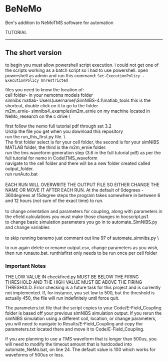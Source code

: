 # BeNeMo
Ben's addition to NeMoTMS software for automation


TUTORIAL
___________________________________________________________________
## The short version

to begin you must allow powershell script execution. i could not get one of the scripts working as a batch script so i had to use powershell. open powershell as admin and run this command: ```Set-ExecutionPolicy -ExecutionPolicy Unrestricted```

files you need to know the location of: \
cell folder- in your nemotms models folder \
simnibs matlab- Users\(username)\SimNIBS-4.1\matlab_tools     this is the shortcut, double click on it to go to the folder \
m2m_ernie- simnibs4_examples\m2m_ernie    on my machine located in NeMo_research on the c drive \

first follow the nemo full tutorial pdf through set 3.2 \
Unzip the file you get when you download this repository \
run the run_this_first.py file. \  
The first folder select is for your cell folder, the second is for your simNIBS MATLAB folder, the third is the m2m_ernie folder. \
run the tms waveform generation step (3.6 in the full tutorial pdf) as per the full tutorial for nemo in Code\TMS_waveform \
navigate to the cell folder and there will be a new folder created called output_folder. \
run runAuto.bat \
\
EACH RUN WILL OVERWRITE THE OUTPUT FILE SO EITHER CHANGE THE NAME OR MOVE IT AFTER EACH RUN.
At the default of 0degrees - 360degrees at 15degree steps the program takes somewhere in between 6 and 12 hours (not sure of the exact time) to run. \
\
to change orientation and parameters for coupling, along with parameters in the efield calculations you must make those changes in hocscript.ps1. \
to change basic simulation parameters you go in to automate_SimNIBS.py and change variables \
 \
to skip running benemo just comment out line 97 of automate_simnibs.py \

to run again delete or rename output.csv, change parameters as you wish, then run runauto.bat. runthisfirst only needs to be run once per cell folder



### Important Notes

THE LOW VALUE IN checkfired.py MUST BE BELOW THE FIRING THRESHOLD AND THE HIGH VALUE MUST BE ABOVE THE FIRING THRESHOLD. Error checking is a future task for this project and is currently not implemented. If, for instance, you set low to 500, but the threshold is actually 450, the file will run indefinitely until force quit.

The parameters.txt file that the script copies to your Code/E-Field_Coupling folder is based off your previous simNIBS simulation output. If you rerun the simNIBS simulation using a different coil, location, or change parameters, you will need to navigate to Results/E-Field_Coupling and copy the parameters.txt located there and move it to Code/E-Field_Coupling.

If you are planning to use a TMS waveform that is longer than 500us, you will need to modify the timeout amount that is hardcoded into automate_NeMo.bat, on line 24. The default value is 100 which works for waveforms of 500us or less.
